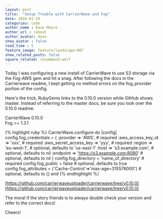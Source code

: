 ```yaml
---
layout: post
title:  "Setup Trouble with CarrierWave and Fog"
date: 2016-01-29
categories: code
author_name : Dave Moore
author_url : /about
author_avatar: dave
show_avatar : false
read_time : 5
feature_image: feature/landscape-007
show_related_posts: false
square_related: recommend-wolf
---
```


Today I was configuring a new install of CarrierWave to use S3 storage via the
Fog-AWS gem and hit a snag. After following the docs in the Carrierwave readme,
I kept getting no method errors on the fog_provider portion of the config.

Here's the trick, RubyGems links to the 0.10.0 version while GitHub shows
master. Instead of referring to the master docs, be sure you look over the 0.10.0
readme:

CarrierWave 0.10.0  
Fog >= 1.3.1

{% highlight ruby %}
CarrierWave.configure do |config|
  config.fog_credentials = {
    :provider               => 'AWS',                        # required
    :aws_access_key_id      => 'xxx',                        # required
    :aws_secret_access_key  => 'yyy',                        # required
    :region                 => 'eu-west-1',                  # optional, defaults to 'us-east-1'
    :host                   => 's3.example.com',             # optional, defaults to nil
    :endpoint               => 'https://s3.example.com:8080' # optional, defaults to nil
  }
  config.fog_directory  = 'name_of_directory'                # required
  config.fog_public     = false                              # optional, defaults to true
  config.fog_attributes = {'Cache-Control'=>'max-age=315576000'}  # optional, defaults to {}
end
{% endhighlight %}

[https://github.com/carrierwaveuploader/carrierwave/tree/v0.10.0](https://github.com/carrierwaveuploader/carrierwave/tree/v0.10.0)

The moral if the story friends is to always double check your version and refer
to the correct docs!

Cheers!
